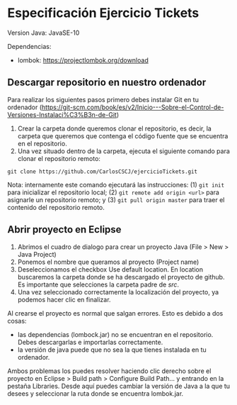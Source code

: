 # Especificación Ejercicio Tickets

Version Java: JavaSE-10

Dependencias: 
* lombok: https://projectlombok.org/download

## Descargar repositorio en nuestro ordenador
Para realizar los siguientes pasos primero debes instalar Git en tu ordenador (https://git-scm.com/book/es/v2/Inicio---Sobre-el-Control-de-Versiones-Instalaci%C3%B3n-de-Git)

1. Crear la carpeta donde queremos clonar el repositorio, es decir, la carpeta que queremos que contenga el código fuente que se encuentra en el repositorio.
2. Una vez situado dentro de la carpeta, ejecuta el siguiente comando para clonar el repositorio remoto:

```shell
git clone https://github.com/CarlosCSCJ/ejercicioTickets.git
```

Nota: internamente este comando ejecutará las instrucciones: (1) `git init` para inicializar el repositorio local; (2) `git remote add origin <url>` para asignarle un repositorio remoto; y (3) `git pull origin master` para traer el contenido del repositorio remoto.

## Abrir proyecto en Eclipse

1. Abrimos el cuadro de dialogo para crear un proyecto Java (File > New > Java Project) 
2. Ponemos el nombre que queramos al proyecto (Project name)
3. Deseleccionamos el checkbox Use default location. En location buscaremos la carpeta donde se ha descargado el proyecto de github. Es importante que selecciones la carpeta padre de *src*.  
4. Una vez seleccionado correctamente la localización del proyecto, ya podemos hacer clic en finalizar. 

Al crearse el proyecto es normal que salgan errores. Esto es debido a dos cosas:
* las dependencias (lombock.jar) no se encuentran en el repositorio. Debes descargarlas e importarlas correctamente. 
* la versión de java puede que no sea la que tienes instalada en tu ordenador. 

Ambos problemas los puedes resolver haciendo clic derecho sobre el proyecto en Eclipse > Build path > Configure Build Path... y entrando en la pestaña Libraries. Desde aquí puedes cambiar la versión de Java a la que tu desees y seleccionar la ruta donde se encuentra lombok.jar. 

